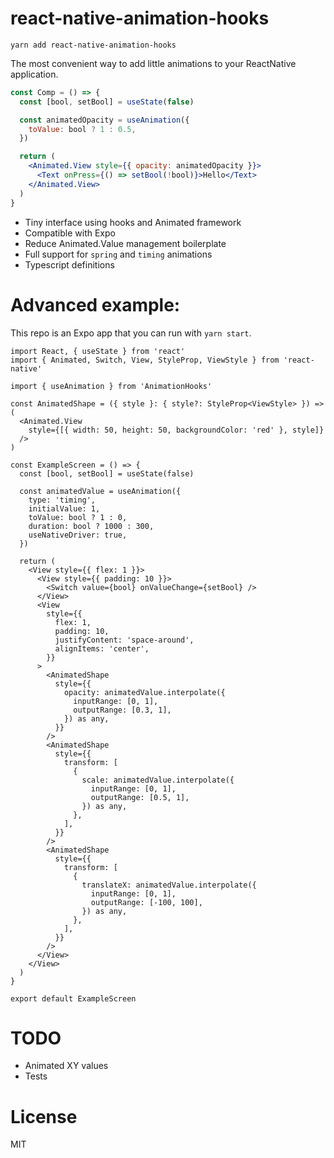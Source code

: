 # react-native-animation-hooks

`yarn add react-native-animation-hooks`

The most convenient way to add little animations to your ReactNative application.

```jsx
const Comp = () => {
  const [bool, setBool] = useState(false)

  const animatedOpacity = useAnimation({
    toValue: bool ? 1 : 0.5,
  })

  return (
    <Animated.View style={{ opacity: animatedOpacity }}>
      <Text onPress={() => setBool(!bool)}>Hello</Text>
    </Animated.View>
  )
}
```

- Tiny interface using hooks and Animated framework
- Compatible with Expo
- Reduce Animated.Value management boilerplate
- Full support for `spring` and `timing` animations
- Typescript definitions

# Advanced example:

This repo is an Expo app that you can run with `yarn start`.

```tsx
import React, { useState } from 'react'
import { Animated, Switch, View, StyleProp, ViewStyle } from 'react-native'

import { useAnimation } from 'AnimationHooks'

const AnimatedShape = ({ style }: { style?: StyleProp<ViewStyle> }) => (
  <Animated.View
    style={[{ width: 50, height: 50, backgroundColor: 'red' }, style]}
  />
)

const ExampleScreen = () => {
  const [bool, setBool] = useState(false)

  const animatedValue = useAnimation({
    type: 'timing',
    initialValue: 1,
    toValue: bool ? 1 : 0,
    duration: bool ? 1000 : 300,
    useNativeDriver: true,
  })

  return (
    <View style={{ flex: 1 }}>
      <View style={{ padding: 10 }}>
        <Switch value={bool} onValueChange={setBool} />
      </View>
      <View
        style={{
          flex: 1,
          padding: 10,
          justifyContent: 'space-around',
          alignItems: 'center',
        }}
      >
        <AnimatedShape
          style={{
            opacity: animatedValue.interpolate({
              inputRange: [0, 1],
              outputRange: [0.3, 1],
            }) as any,
          }}
        />
        <AnimatedShape
          style={{
            transform: [
              {
                scale: animatedValue.interpolate({
                  inputRange: [0, 1],
                  outputRange: [0.5, 1],
                }) as any,
              },
            ],
          }}
        />
        <AnimatedShape
          style={{
            transform: [
              {
                translateX: animatedValue.interpolate({
                  inputRange: [0, 1],
                  outputRange: [-100, 100],
                }) as any,
              },
            ],
          }}
        />
      </View>
    </View>
  )
}

export default ExampleScreen
```

# TODO

- Animated XY values
- Tests

# License

MIT
